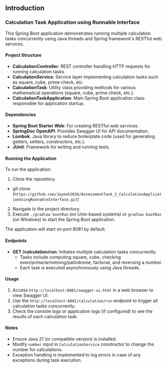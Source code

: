 ## Introduction
### Calculation Task Application using Runnable Interface

This Spring Boot application demonstrates running multiple calculation tasks concurrently using Java threads and Spring framework's RESTful web services.

#### Project Structure

- **CalculationController**: REST controller handling HTTP requests for running calculation tasks.
- **CalculationService**: Service layer implementing calculation tasks such as square, cube, prime check, etc.
- **CalculationTask**: Utility class providing methods for various mathematical operations (square, cube, prime check, etc.).
- **CalculationTaskApplication**: Main Spring Boot application class responsible for application startup.

#### Dependencies

- **Spring Boot Starter Web**: For creating RESTful web services.
- **SpringDoc OpenAPI**: Provides Swagger UI for API documentation.
- **Lombok**: Java library to reduce boilerplate code (used for generating getters, setters, constructors, etc.).
- **JUnit**: Framework for writing and running tests.

#### Running the Application

To run the application:
1. Clone the repository. 
- git clone (`https://github.com/Jayesh2026/AssessmentTask_2_CalculationApplicationUsingRunnableInterface.git`)
2. Navigate to the project directory.
3. Execute `./gradlew bootRun` (on Unix-based systems) or `gradlew bootRun` (on Windows) to start the Spring Boot application.

The application will start on port 8081 by default.

#### Endpoints

- **GET /calculation/run**: Initiates multiple calculation tasks concurrently.
  - Tasks include computing square, cube, checking even/prime/armstrong/palindrome, factorial, and reversing a number.
  - Each task is executed asynchronously using Java threads.

#### Usage

1. Access `http://localhost:8081/swagger-ui.html` in a web browser to view Swagger UI.
2. Use the `http://localhost:8081/calculation/run` endpoint to trigger all calculation tasks concurrently.
3. Check the console logs or application logs (if configured) to see the results of each calculation task.

#### Notes

- Ensure Java 21 (or compatible version) is installed.
- Modify `number` input in `CalculationService` constructor to change the number for calculations.
- Exception handling is implemented to log errors in case of any exceptions during task execution.

